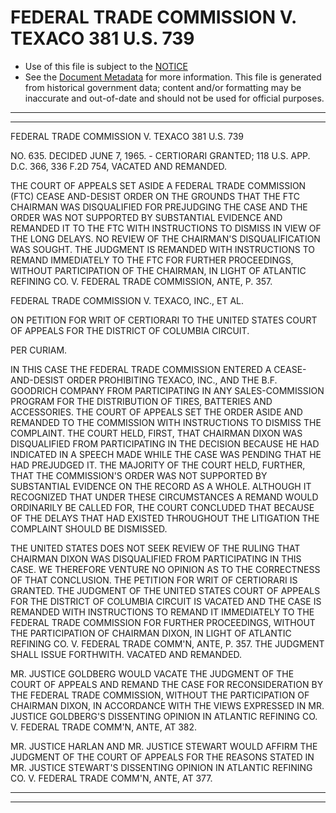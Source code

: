 ---
---

# FEDERAL TRADE COMMISSION V. TEXACO 381 U.S. 739

* Use of this file is subject to the [NOTICE](https://github.com/publicdocs/notice/blob/master/NOTICE)
* See the [Document Metadata](../../../) for more information.
  This file is generated from historical government data; content and/or formatting may be inaccurate and out-of-date and should not be used for official purposes.

----------
----------

FEDERAL TRADE COMMISSION V. TEXACO 381 U.S. 739

NO. 635.  DECIDED JUNE 7, 1965.  - CERTIORARI GRANTED; 118 U.S. APP. D.C. 366, 336 F.2D 754, VACATED AND REMANDED.

THE COURT OF APPEALS SET ASIDE A FEDERAL TRADE COMMISSION (FTC) CEASE AND-DESIST ORDER ON THE GROUNDS THAT THE FTC CHAIRMAN WAS DISQUALIFIED FOR PREJUDGING THE CASE AND THE ORDER WAS NOT SUPPORTED BY SUBSTANTIAL EVIDENCE AND REMANDED IT TO THE FTC WITH INSTRUCTIONS TO DISMISS IN VIEW OF THE LONG DELAYS.  NO REVIEW OF THE CHAIRMAN'S DISQUALIFICATION WAS SOUGHT.  THE JUDGMENT IS REMANDED WITH INSTRUCTIONS TO REMAND IMMEDIATELY TO THE FTC FOR FURTHER PROCEEDINGS, WITHOUT PARTICIPATION OF THE CHAIRMAN, IN LIGHT OF ATLANTIC REFINING CO. V. FEDERAL TRADE COMMISSION, ANTE, P. 357.

FEDERAL TRADE COMMISSION V. TEXACO, INC., ET AL.

ON PETITION FOR WRIT OF CERTIORARI TO THE UNITED STATES COURT OF APPEALS FOR THE DISTRICT OF COLUMBIA CIRCUIT.

PER CURIAM.

IN THIS CASE THE FEDERAL TRADE COMMISSION ENTERED A CEASE-AND-DESIST ORDER PROHIBITING TEXACO, INC., AND THE B.F. GOODRICH COMPANY FROM PARTICIPATING IN ANY SALES-COMMISSION PROGRAM FOR THE DISTRIBUTION OF TIRES, BATTERIES AND ACCESSORIES.  THE COURT OF APPEALS SET THE ORDER ASIDE AND REMANDED TO THE COMMISSION WITH INSTRUCTIONS TO DISMISS THE COMPLAINT.  THE COURT HELD, FIRST, THAT CHAIRMAN DIXON WAS DISQUALIFIED FROM PARTICIPATING IN THE DECISION BECAUSE HE HAD INDICATED IN A SPEECH MADE WHILE THE CASE WAS PENDING THAT HE HAD PREJUDGED IT.  THE MAJORITY OF THE COURT HELD, FURTHER, THAT THE COMMISSION'S ORDER WAS NOT SUPPORTED BY SUBSTANTIAL EVIDENCE ON THE RECORD AS A WHOLE.  ALTHOUGH IT RECOGNIZED THAT UNDER THESE CIRCUMSTANCES A REMAND WOULD ORDINARILY BE CALLED FOR, THE COURT CONCLUDED THAT BECAUSE OF THE DELAYS THAT HAD EXISTED THROUGHOUT THE LITIGATION THE COMPLAINT SHOULD BE DISMISSED.

THE UNITED STATES DOES NOT SEEK REVIEW OF THE RULING THAT CHAIRMAN DIXON WAS DISQUALIFIED FROM PARTICIPATING IN THIS CASE.  WE THEREFORE VENTURE NO OPINION AS TO THE CORRECTNESS OF THAT CONCLUSION.  THE PETITION FOR WRIT OF CERTIORARI IS GRANTED.  THE JUDGMENT OF THE UNITED STATES COURT OF APPEALS FOR THE DISTRICT OF COLUMBIA CIRCUIT IS VACATED AND THE CASE IS REMANDED WITH INSTRUCTIONS TO REMAND IT IMMEDIATELY TO THE FEDERAL TRADE COMMISSION FOR FURTHER PROCEEDINGS, WITHOUT THE PARTICIPATION OF CHAIRMAN DIXON, IN LIGHT OF ATLANTIC REFINING CO. V. FEDERAL TRADE COMM'N, ANTE, P. 357.  THE JUDGMENT SHALL ISSUE FORTHWITH.  VACATED AND REMANDED.

MR. JUSTICE GOLDBERG WOULD VACATE THE JUDGMENT OF THE COURT OF APPEALS AND REMAND THE CASE FOR RECONSIDERATION BY THE FEDERAL TRADE COMMISSION, WITHOUT THE PARTICIPATION OF CHAIRMAN DIXON, IN ACCORDANCE WITH THE VIEWS EXPRESSED IN MR. JUSTICE GOLDBERG'S DISSENTING OPINION IN ATLANTIC REFINING CO. V. FEDERAL TRADE COMM'N, ANTE, AT 382.

MR. JUSTICE HARLAN AND MR. JUSTICE STEWART WOULD AFFIRM THE JUDGMENT OF THE COURT OF APPEALS FOR THE REASONS STATED IN MR. JUSTICE STEWART'S DISSENTING OPINION IN ATLANTIC REFINING CO. V. FEDERAL TRADE COMM'N, ANTE, AT 377.


----------
----------

